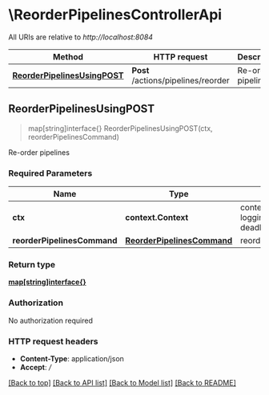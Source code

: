 # \ReorderPipelinesControllerApi

All URIs are relative to *http://localhost:8084*

Method | HTTP request | Description
------------- | ------------- | -------------
[**ReorderPipelinesUsingPOST**](ReorderPipelinesControllerApi.md#ReorderPipelinesUsingPOST) | **Post** /actions/pipelines/reorder | Re-order pipelines



## ReorderPipelinesUsingPOST

> map[string]interface{} ReorderPipelinesUsingPOST(ctx, reorderPipelinesCommand)

Re-order pipelines

### Required Parameters


Name | Type | Description  | Notes
------------- | ------------- | ------------- | -------------
**ctx** | **context.Context** | context for authentication, logging, cancellation, deadlines, tracing, etc.
**reorderPipelinesCommand** | [**ReorderPipelinesCommand**](ReorderPipelinesCommand.md)| reorderPipelinesCommand | 

### Return type

[**map[string]interface{}**](map[string]interface{}.md)

### Authorization

No authorization required

### HTTP request headers

- **Content-Type**: application/json
- **Accept**: */*

[[Back to top]](#) [[Back to API list]](../README.md#documentation-for-api-endpoints)
[[Back to Model list]](../README.md#documentation-for-models)
[[Back to README]](../README.md)

